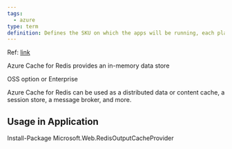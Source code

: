 ```yaml
---
tags:
  - azure
type: term
definition: Defines the SKU on which the apps will be running, each plan belongs to one region
---
```


Ref: [link](https://learn.microsoft.com/en-us/azure/azure-cache-for-redis/cache-overview)

Azure Cache for Redis provides an in-memory data store

OSS option or Enterprise

Azure Cache for Redis can be used as a distributed data or content cache, a session store, a message broker, and more.

## Usage in Application

Install-Package Microsoft.Web.RedisOutputCacheProvider

